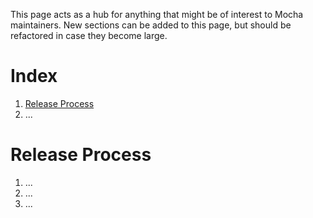 This page acts as a hub for anything that might be of interest to Mocha maintainers.
New sections can be added to this page, but should be refactored in case they become large.

# Index

1. [Release Process](https://github.com/mochajs/mocha/wiki/Maintaining-Mocha#release-process)
2. ...

# Release Process

1. ...
2. ...
3. ...